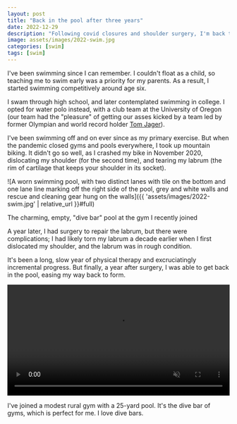 ```yaml
---
layout: post
title: "Back in the pool after three years"
date: 2022-12-29
description: "Following covid closures and shoulder surgery, I'm back to my favorite form of exercise after three long years."
image: assets/images/2022-swim.jpg
categories: [swim]
tags: [swim]
---
```


I've been swimming since I can remember. I couldn't float as a child, so teaching me to swim early was a priority for my parents. As a result, I started swimming competitively around age six.

I swam through high school, and later contemplated swimming in college. I opted for water polo instead, with a club team at the University of Oregon (our team had the "pleasure" of getting our asses kicked by a team led by former Olympian and world record holder [Tom Jager](https://en.wikipedia.org/wiki/Tom_Jager)).

I've been swimming off and on ever since as my primary exercise. But when the pandemic closed gyms and pools everywhere, I took up mountain biking. It didn't go so well, as I crashed my bike in November 2020, dislocating my shoulder (for the second time), and tearing my labrum (the rim of cartilage that keeps your shoulder in its socket).

![A worn swimming pool, with two distinct lanes with tile on the bottom and one lane line marking off the right side of the pool, grey and white walls and rescue and cleaning gear hung on the walls]({{ 'assets/images/2022-swim.jpg' | relative_url }}#full)
<figcaption>The charming, empty, "dive bar" pool at the gym I recently joined</figcaption>

A year later, I had surgery to repair the labrum, but there were complications; I had likely torn my labrum a decade earlier when I first dislocated my shoulder, and the labrum was in rough condition.

It's been a long, slow year of physical therapy and excruciatingly incremental progress. But finally, a year after surgery, I was able to get back in the pool, easing my way back to form.

<video width="100%" autoplay loop muted playsinline preload="true">
  <source src="{{ 'assets/video/2022-swim.mp4' | relative_url }}" type="video/mp4">
</video>

I've joined a modest rural gym with a 25-yard pool. It's the dive bar of gyms, which is perfect for me. I love dive bars.